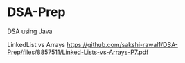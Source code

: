 # DSA-Prep
DSA using Java

LinkedList vs Arrays https://github.com/sakshi-rawal1/DSA-Prep/files/8857511/Linked-Lists-vs-Arrays-P7.pdf
